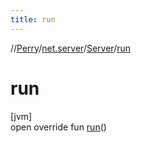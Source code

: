 ```yaml
---
title: run
---
```

//[Perry](../../../index.html)/[net.server](../index.html)/[Server](index.html)/[run](run.html)



# run



[jvm]\
open override fun [run](run.html)()




